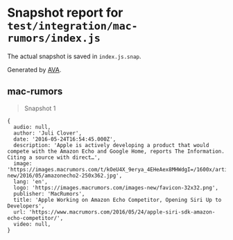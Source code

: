 # Snapshot report for `test/integration/mac-rumors/index.js`

The actual snapshot is saved in `index.js.snap`.

Generated by [AVA](https://avajs.dev).

## mac-rumors

> Snapshot 1

    {
      audio: null,
      author: 'Juli Clover',
      date: '2016-05-24T16:54:45.000Z',
      description: 'Apple is actively developing a product that would compete with the Amazon Echo and Google Home, reports The Information. Citing a source with direct…',
      image: 'https://images.macrumors.com/t/kOeU4X_9erya_4EHeAex8MHWdgI=/1600x/article-new/2016/05/amazonecho2-250x362.jpg',
      lang: 'en',
      logo: 'https://images.macrumors.com/images-new/favicon-32x32.png',
      publisher: 'MacRumors',
      title: 'Apple Working on Amazon Echo Competitor, Opening Siri Up to Developers',
      url: 'https://www.macrumors.com/2016/05/24/apple-siri-sdk-amazon-echo-competitor/',
      video: null,
    }
